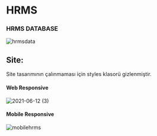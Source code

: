 # HRMS
<h3>HRMS DATABASE</h3>

![hrmsdata](https://user-images.githubusercontent.com/81460760/123632234-5d409a00-d820-11eb-8a3a-47520541072f.png)

<h2>Site:</h2>

<p>Site tasarımının çalınmaması için styles klasorü gizlenmiştir.</p>

<h4>Web Responsive</h4>

![2021-06-12 (3)](https://user-images.githubusercontent.com/81460760/121779669-78b37000-cba5-11eb-864a-794a4e217933.png)

<h4>Mobile Responsive</h4>

![mobilehrms](https://user-images.githubusercontent.com/81460760/121779391-0beba600-cba4-11eb-8eaa-157102db9d2f.png)